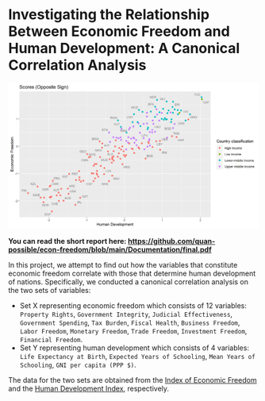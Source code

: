 # Investigating the Relationship Between Economic Freedom and Human Development: A Canonical Correlation Analysis

![picture alt](./Documentation/scores.png)


**You can read the short report here: <https://github.com/quan-possible/econ-freedom/blob/main/Documentation/final.pdf>**


In this project, we attempt to find out how the variables that constitute economic freedom correlate with those that determine human development of nations. Specifically, we conducted a canonical correlation analysis on the two sets of variables:


 - Set X representing economic freedom which consists of 12 variables: `Property Rights`, `Government Integrity`, `Judicial Effectiveness`, `Government Spending`, `Tax Burden`, `Fiscal Health`, `Business Freedom`, `Labor Freedom`, `Monetary Freedom`, `Trade Freedom`, `Investment Freedom`, `Financial Freedom`.
 - Set Y representing human development which consists of 4 variables: `Life Expectancy at Birth`, `Expected Years of Schooling`, `Mean Years of Schooling`, `GNI per capita (PPP $)`.


The data for the two sets are obtained from the [Index of Economic Freedom](https://www.heritage.org/index/) and the [Human Development Index](http://hdr.undp.org/en/content/human-development-index-hdi), respectively.

